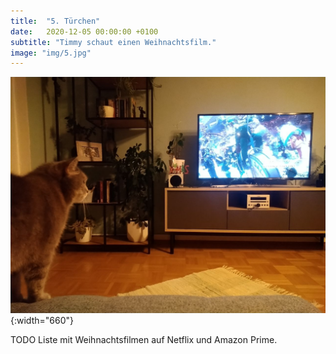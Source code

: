 ```yaml
---
title:  "5. Türchen"
date:   2020-12-05 00:00:00 +0100
subtitle: "Timmy schaut einen Weihnachtsfilm."
image: "img/5.jpg"
---
```


![Timmy](../img/5.jpg){:width="660"}

TODO Liste mit Weihnachtsfilmen auf Netflix und Amazon Prime.